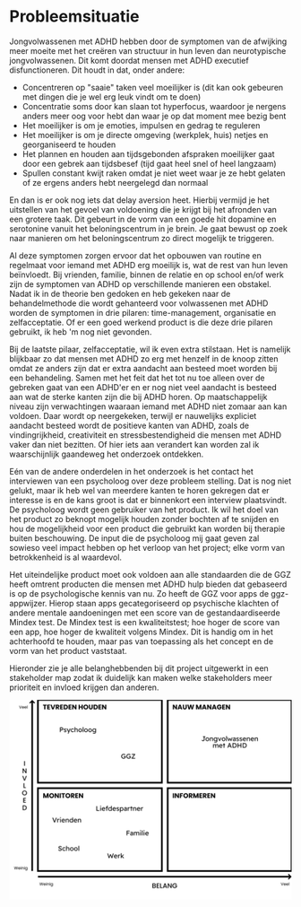 # Probleemsituatie

Jongvolwassenen met ADHD hebben door de symptomen van de afwijking meer moeite met het creëren van structuur in hun leven dan neurotypische jongvolwassenen. Dit komt doordat mensen met ADHD executief disfunctioneren. Dit houdt in dat, onder andere:

- Concentreren op "saaie" taken veel moeilijker is (dit kan ook gebeuren met dingen die je wel erg leuk vindt om te doen)
- Concentratie soms door kan slaan tot hyperfocus, waardoor je nergens anders meer oog voor hebt dan waar je op dat moment mee bezig bent
- Het moeilijker is om je emoties, impulsen en gedrag te reguleren
- Het moeilijker is om je directe omgeving (werkplek, huis) netjes en georganiseerd te houden
- Het plannen en houden aan tijdsgebonden afspraken moeilijker gaat door een gebrek aan tijdsbesef (tijd gaat heel snel of heel langzaam)
- Spullen constant kwijt raken omdat je niet weet waar je ze hebt gelaten of ze ergens anders hebt neergelegd dan normaal

En dan is er ook nog iets dat delay aversion heet. Hierbij vermijd je het uitstellen van het gevoel van voldoening die je krijgt bij het afronden van een grotere taak. Dit gebeurt in de vorm van een goede hit dopamine en serotonine vanuit het beloningscentrum in je brein. Je gaat bewust op zoek naar manieren om het beloningscentrum zo direct mogelijk te triggeren.

Al deze symptomen zorgen ervoor dat het opbouwen van routine en regelmaat voor iemand met ADHD erg moeilijk is, wat de rest van hun leven beïnvloedt. Bij vrienden, familie, binnen de relatie en op school en/of werk zijn de symptomen van ADHD op verschillende manieren een obstakel. Nadat ik in de theorie ben gedoken en heb gekeken naar de behandelmethode die wordt gehanteerd voor volwassenen met ADHD worden de symptomen in drie pilaren: time-management, organisatie en zelfacceptatie. Of er een goed werkend product is die deze drie pilaren gebruikt, ik heb 'm nog niet gevonden.

Bij de laatste pilaar, zelfacceptatie, wil ik even extra stilstaan. Het is namelijk blijkbaar zo dat mensen met ADHD zo erg met henzelf in de knoop zitten omdat ze anders zijn dat er extra aandacht aan besteed moet worden bij een behandeling. Samen met het feit dat het tot nu toe alleen over de gebreken gaat van een ADHD'er en er nog niet veel aandacht is besteed aan wat de sterke kanten zijn die bij ADHD horen. Op maatschappelijk niveau zijn verwachtingen waaraan iemand met ADHD niet zomaar aan kan voldoen. Daar wordt op neergekeken, terwijl er nauwelijks expliciet aandacht besteed wordt de positieve kanten van ADHD, zoals de vindingrijkheid, creativiteit en stressbestendigheid die mensen met ADHD vaker dan niet bezitten. Of hier iets aan verandert kan worden zal ik waarschijnlijk gaandeweg het onderzoek ontdekken.

Eén van de andere onderdelen in het onderzoek is het contact het interviewen van een psycholoog over deze probleem stelling. Dat is nog niet gelukt, maar ik heb wel van meerdere kanten te horen gekregen dat er interesse is en de kans groot is dat er binnenkort een interview plaatsvindt. De psycholoog wordt geen gebruiker van het product. Ik wil het doel van het product zo beknopt mogelijk houden zonder bochten af te snijden en hou de mogelijkheid voor een product die gebruikt kan worden bij therapie buiten beschouwing. De input die de psycholoog mij gaat geven zal sowieso veel impact hebben op het verloop van het project; elke vorm van betrokkenheid is al waardevol.

Het uiteindelijke product moet ook voldoen aan alle standaarden die de GGZ heeft omtrent producten die mensen met ADHD hulp bieden dat gebaseerd is op de psychologische kennis van nu. Zo heeft de GGZ voor apps de ggz-appwijzer. Hierop staan apps gecategoriseerd op psychische klachten of andere mentale aandoeningen met een score van de gestandaardiseerde Mindex test. De Mindex test is een kwaliteitstest; hoe hoger de score van een app, hoe hoger de kwaliteit volgens Mindex. Dit is handig om in het achterhoofd te houden, maar pas van toepassing als het concept en de vorm van het product vaststaat.

Hieronder zie je alle belanghebbenden bij dit project uitgewerkt in een stakeholder map zodat ik duidelijk kan maken welke stakeholders meer prioriteit en invloed krijgen dan anderen.

![Alle belanghebbenden op een matrix op basis van belang bij en invloed op het project](../images/stakeholder_map.png)
